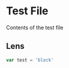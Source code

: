 # Test File
Contents of the test file

<!-- schema-def -->

## Lens

<!-- lens-def -->
```javascript
var test = 'block'
```